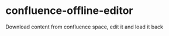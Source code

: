 confluence-offline-editor
=========================

Download content from confluence space, edit it and load it back